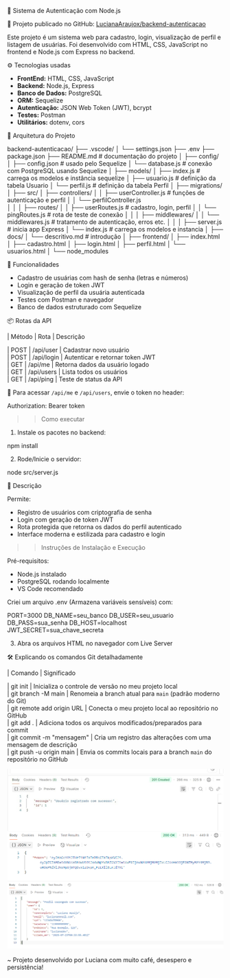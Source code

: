 🔐 Sistema de Autenticação com Node.js

🔗 Projeto publicado no GitHub: [LucianaAraujox/backend-autenticacao](https://github.com/LucianaAraujox/backend-autenticacao)


Este projeto é um sistema web para cadastro, login, visualização de perfil e listagem de usuárias. Foi desenvolvido com HTML, CSS, JavaScript no frontend e Node.js com Express no backend.

⚙️ Tecnologias usadas

- **FrontEnd:** HTML, CSS, JavaScript
- **Backend:** Node.js, Express
- **Banco de Dados:** PostgreSQL
- **ORM:** Sequelize
- **Autenticação:** JSON Web Token (JWT), bcrypt
- **Testes:** Postman
- **Utilitários:** dotenv, cors


📁 Arquitetura do Projeto

backend-autenticacao/
├── .vscode/
│   └── settings.json
├── .env
├── package.json
├── README.md               # documentação do projeto
│
├── config/
│   ├── config.json         # usado pelo Sequelize
│   └── database.js         # conexão com PostgreSQL usando Sequelize
│
├── models/
│   ├── index.js            # carrega os modelos e instância sequelize
│   ├── usuario.js          # definição da tabela Usuario
│   └── perfil.js           # definição da tabela Perfil
│
├── migrations/             
│
├── src/
│   ├── controllers/
│   │   ├── userController.js     # funções de autenticação e perfil
│   │   └── perfilController.js  
│   │
│   ├── routes/
│   │   ├── userRoutes.js         # cadastro, login, perfil
│   │   └── pingRoutes.js         # rota de teste de conexão
│   │
│   ├── middlewares/
│   │   └── middlewares.js        # tratamento de autenticação, erros etc.
│   │
│   ├── server.js                 # inicia app Express
│   └── index.js                  # carrega os modelos e instancia
│
├── docs/
│   └── descritivo.md             # introdução
│
├── frontend/
│   ├── index.html
│   ├── cadastro.html
│   ├── login.html
│   ├── perfil.html
│   └── usuarios.html
│
└── node_modules


🚀 Funcionalidades

- Cadastro de usuárias com hash de senha (letras e números)
- Login e geração de token JWT
- Visualização de perfil da usuária autenticada
- Testes com Postman e navegador
- Banco de dados estruturado com Sequelize


📦 Rotas da API

| Método | Rota        | Descrição                        

| POST   | /api/user   | Cadastrar novo usuário          
| POST   | /api/login  | Autenticar e retornar token JWT  
| GET    | /api/me     | Retorna dados da usuário logado  
| GET    | /api/users  | Lista todos os usuários          
| GET    | /api/ping   | Teste de status da API       

📌 Para acessar `/api/me` e `/api/users`, envie o token no header:

Authorization: Bearer token 

>> Como executar

1. Instale os pacotes no backend:

npm install

2. Rode/Inicie o servidor:

node src/server.js

📌 Descrição

Permite:
- Registro de usuários com criptografia de senha
- Login com geração de token JWT
- Rota protegida que retorna os dados do perfil autenticado
- Interface moderna e estilizada para cadastro e login


>> Instruções de Instalação e Execução

Pré-requisitos:

- Node.js instalado
- PostgreSQL rodando localmente
- VS Code recomendado

Criei um arquivo .env (Armazena variáveis sensíveis) com:

PORT=3000
DB_NAME=seu_banco
DB_USER=seu_usuario
DB_PASS=sua_senha
DB_HOST=localhost
JWT_SECRET=sua_chave_secreta


3. Abra os arquivos HTML no navegador com Live Server

🛠️ Explicando os comandos Git detalhadamente


| Comando                        | Significado                                                                

| git init                    | Inicializa o controle de versão no meu projeto local                        
| git branch -M main          | Renomeia a branch atual para `main` (padrão moderno do Git)                 
| git remote add origin URL   | Conecta o meu projeto local ao repositório no GitHub                         
| git add .                   | Adiciona todos os arquivos modificados/preparados para commit              
| git commit -m "mensagem"    | Cria um registro das alterações com uma mensagem de descrição              
| git push -u origin main     | Envia os commits locais para a branch `main` do repositório no GitHub      


![Cadastro funcionando](docs/img/cadastro-postman.png)
![Login funcionando](docs/img/token-login-postman.png)
![Perfil carregado](docs/img/perfil-postman.png)


~ Projeto desenvolvido por Luciana com muito café, desespero e persistência!  

